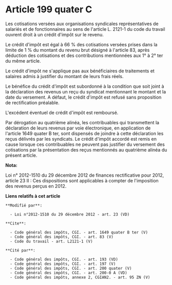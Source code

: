 # Article 199 quater C

Les cotisations versées aux organisations syndicales représentatives de salariés et de fonctionnaires au sens de l'article L.
2121-1 du code du travail ouvrent droit à un crédit d'impôt sur le revenu. 

Le crédit d'impôt est égal à 66 % des cotisations versées prises dans la limite de 1 % du montant du revenu brut désigné à
l'article 83, après déduction des cotisations et des contributions mentionnées aux 1° à 2° ter du même article. 

Le crédit d'impôt ne s'applique pas aux bénéficiaires de traitements et salaires admis à justifier du montant de leurs frais
réels. 

Le bénéfice du crédit d'impôt est subordonné à la condition que soit joint à la déclaration des revenus un reçu du syndicat
mentionnant le montant et la date du versement. A défaut, le crédit d'impôt est refusé sans proposition de rectification
préalable. 

L'excédent éventuel de crédit d'impôt est remboursé. 

Par dérogation au quatrième alinéa, les contribuables qui transmettent la déclaration de leurs revenus par voie électronique,
en application de l'article 1649 quater B ter, sont dispensés de joindre à cette déclaration les reçus délivrés par les
syndicats. Le crédit d'impôt accordé est remis en cause lorsque ces contribuables ne peuvent pas justifier du versement des
cotisations par la présentation des reçus mentionnés au quatrième alinéa du présent article.

**Nota:**

Loi n° 2012-1510 du 29 décembre 2012 de finances rectificative pour 2012, article 23 II : Ces dispositions sont applicables à
compter de l'imposition des revenus perçus en 2012.

**Liens relatifs à cet article**

	**Modifié par**:

	  - Loi n°2012-1510 du 29 décembre 2012 - art. 23 (VD)

	**Cite**:

	  - Code général des impôts, CGI. - art. 1649 quater B ter (V)
	  - Code général des impôts, CGI. - art. 83 (V)
	  - Code du travail - art. L2121-1 (V)

	**Cité par**:

	  - Code général des impôts, CGI. - art. 193 (VD)
	  - Code général des impôts, CGI. - art. 197 (V)
	  - Code général des impôts, CGI. - art. 200 quater (V)
	  - Code général des impôts, CGI. - art. 200-0 A (VD)
	  - Code général des impôts, annexe 2, CGIAN2. - art. 95 ZN (V)

